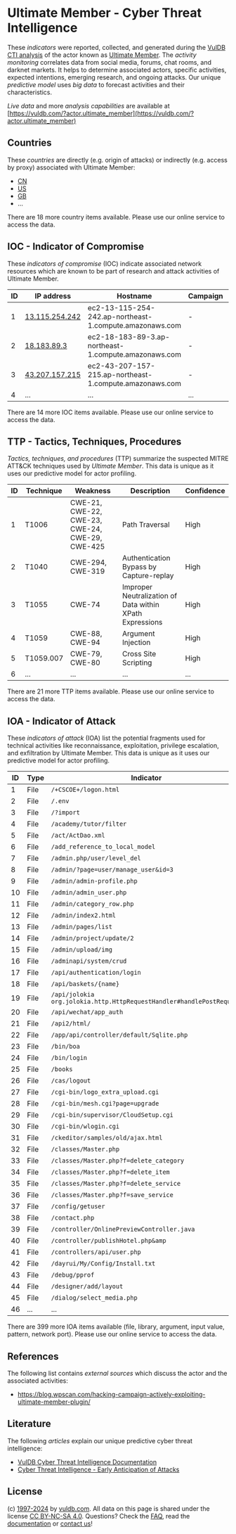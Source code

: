 # Ultimate Member - Cyber Threat Intelligence

These _indicators_ were reported, collected, and generated during the [VulDB CTI analysis](https://vuldb.com/?kb.cti) of the actor known as [Ultimate Member](https://vuldb.com/?actor.ultimate_member). The _activity monitoring_ correlates data from social media, forums, chat rooms, and darknet markets. It helps to determine associated actors, specific activities, expected intentions, emerging research, and ongoing attacks. Our unique _predictive model_ uses _big data_ to forecast activities and their characteristics.

_Live data_ and more _analysis capabilities_ are available at [https://vuldb.com/?actor.ultimate_member](https://vuldb.com/?actor.ultimate_member)

## Countries

These _countries_ are directly (e.g. origin of attacks) or indirectly (e.g. access by proxy) associated with Ultimate Member:

* [CN](https://vuldb.com/?country.cn)
* [US](https://vuldb.com/?country.us)
* [GB](https://vuldb.com/?country.gb)
* ...

There are 18 more country items available. Please use our online service to access the data.

## IOC - Indicator of Compromise

These _indicators of compromise_ (IOC) indicate associated network resources which are known to be part of research and attack activities of Ultimate Member.

ID | IP address | Hostname | Campaign | Confidence
-- | ---------- | -------- | -------- | ----------
1 | [13.115.254.242](https://vuldb.com/?ip.13.115.254.242) | ec2-13-115-254-242.ap-northeast-1.compute.amazonaws.com | - | Medium
2 | [18.183.89.3](https://vuldb.com/?ip.18.183.89.3) | ec2-18-183-89-3.ap-northeast-1.compute.amazonaws.com | - | Medium
3 | [43.207.157.215](https://vuldb.com/?ip.43.207.157.215) | ec2-43-207-157-215.ap-northeast-1.compute.amazonaws.com | - | Medium
4 | ... | ... | ... | ...

There are 14 more IOC items available. Please use our online service to access the data.

## TTP - Tactics, Techniques, Procedures

_Tactics, techniques, and procedures_ (TTP) summarize the suspected MITRE ATT&CK techniques used by _Ultimate Member_. This data is unique as it uses our predictive model for actor profiling.

ID | Technique | Weakness | Description | Confidence
-- | --------- | -------- | ----------- | ----------
1 | T1006 | CWE-21, CWE-22, CWE-23, CWE-24, CWE-29, CWE-425 | Path Traversal | High
2 | T1040 | CWE-294, CWE-319 | Authentication Bypass by Capture-replay | High
3 | T1055 | CWE-74 | Improper Neutralization of Data within XPath Expressions | High
4 | T1059 | CWE-88, CWE-94 | Argument Injection | High
5 | T1059.007 | CWE-79, CWE-80 | Cross Site Scripting | High
6 | ... | ... | ... | ...

There are 21 more TTP items available. Please use our online service to access the data.

## IOA - Indicator of Attack

These _indicators of attack_ (IOA) list the potential fragments used for technical activities like reconnaissance, exploitation, privilege escalation, and exfiltration by Ultimate Member. This data is unique as it uses our predictive model for actor profiling.

ID | Type | Indicator | Confidence
-- | ---- | --------- | ----------
1 | File | `/+CSCOE+/logon.html` | High
2 | File | `/.env` | Low
3 | File | `/?import` | Medium
4 | File | `/academy/tutor/filter` | High
5 | File | `/act/ActDao.xml` | High
6 | File | `/add_reference_to_local_model` | High
7 | File | `/admin.php/user/level_del` | High
8 | File | `/admin/?page=user/manage_user&id=3` | High
9 | File | `/admin/admin-profile.php` | High
10 | File | `/admin/admin_user.php` | High
11 | File | `/admin/category_row.php` | High
12 | File | `/admin/index2.html` | High
13 | File | `/admin/pages/list` | High
14 | File | `/admin/project/update/2` | High
15 | File | `/admin/upload/img` | High
16 | File | `/adminapi/system/crud` | High
17 | File | `/api/authentication/login` | High
18 | File | `/api/baskets/{name}` | High
19 | File | `/api/jolokia org.jolokia.http.HttpRequestHandler#handlePostRequest` | High
20 | File | `/api/wechat/app_auth` | High
21 | File | `/api2/html/` | Medium
22 | File | `/app/api/controller/default/Sqlite.php` | High
23 | File | `/bin/boa` | Medium
24 | File | `/bin/login` | Medium
25 | File | `/books` | Low
26 | File | `/cas/logout` | Medium
27 | File | `/cgi-bin/logo_extra_upload.cgi` | High
28 | File | `/cgi-bin/mesh.cgi?page=upgrade` | High
29 | File | `/cgi-bin/supervisor/CloudSetup.cgi` | High
30 | File | `/cgi-bin/wlogin.cgi` | High
31 | File | `/ckeditor/samples/old/ajax.html` | High
32 | File | `/classes/Master.php` | High
33 | File | `/classes/Master.php?f=delete_category` | High
34 | File | `/classes/Master.php?f=delete_item` | High
35 | File | `/classes/Master.php?f=delete_service` | High
36 | File | `/classes/Master.php?f=save_service` | High
37 | File | `/config/getuser` | High
38 | File | `/contact.php` | Medium
39 | File | `/controller/OnlinePreviewController.java` | High
40 | File | `/controller/publishHotel.php&amp` | High
41 | File | `/controllers/api/user.php` | High
42 | File | `/dayrui/My/Config/Install.txt` | High
43 | File | `/debug/pprof` | Medium
44 | File | `/designer/add/layout` | High
45 | File | `/dialog/select_media.php` | High
46 | ... | ... | ...

There are 399 more IOA items available (file, library, argument, input value, pattern, network port). Please use our online service to access the data.

## References

The following list contains _external sources_ which discuss the actor and the associated activities:

* https://blog.wpscan.com/hacking-campaign-actively-exploiting-ultimate-member-plugin/

## Literature

The following _articles_ explain our unique predictive cyber threat intelligence:

* [VulDB Cyber Threat Intelligence Documentation](https://vuldb.com/?kb.cti)
* [Cyber Threat Intelligence - Early Anticipation of Attacks](https://www.scip.ch/en/?labs.20201022)

## License

(c) [1997-2024](https://vuldb.com/?kb.changelog) by [vuldb.com](https://vuldb.com/?kb.about). All data on this page is shared under the license [CC BY-NC-SA 4.0](https://creativecommons.org/licenses/by-nc-sa/4.0/). Questions? Check the [FAQ](https://vuldb.com/?kb.faq), read the [documentation](https://vuldb.com/?kb) or [contact us](https://vuldb.com/?contact)!
